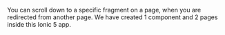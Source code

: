 You can scroll down to a specific fragment on a page, when you are redirected from another page. 
We have created 1 component and 2 pages inside this Ionic 5 app.
